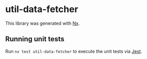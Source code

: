 # util-data-fetcher

This library was generated with [Nx](https://nx.dev).

## Running unit tests

Run `nx test util-data-fetcher` to execute the unit tests via [Jest](https://jestjs.io).
